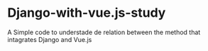 # Django-with-vue.js-study

A Simple code to understade de relation between the method that intagrates Django and Vue.js
